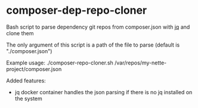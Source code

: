 # composer-dep-repo-cloner

Bash script to parse dependency git repos from composer.json with [jq](https://stedolan.github.io/jq/) and clone them

The only argument of this script is a path of the file to parse (default is "./composer.json")

Example usage: 
./composer-repo-cloner.sh /var/repos/my-nette-project/composer.json

Added features:
 - jq docker container handles the json parsing if there is no jq installed on the system

